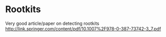 # Rootkits

Very good article/paper on detecting rootkits
http://link.springer.com/content/pdf/10.1007%2F978-0-387-73742-3_7.pdf
